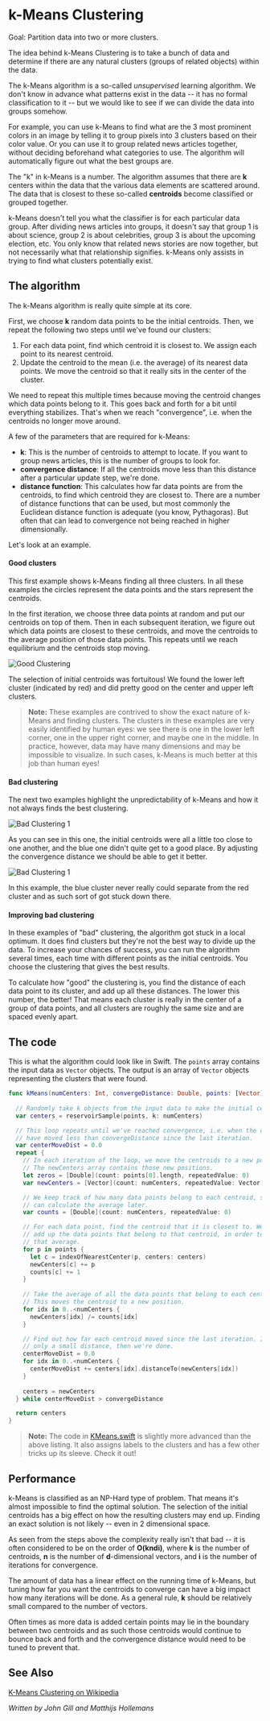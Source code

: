 # k-Means Clustering

Goal: Partition data into two or more clusters.

The idea behind k-Means Clustering is to take a bunch of data and determine if there are any natural clusters (groups of related objects) within the data.

The k-Means algorithm is a so-called *unsupervised* learning algorithm. We don't know in advance what patterns exist in the data -- it has no formal classification to it -- but we would like to see if we can divide the data into groups somehow.

For example, you can use k-Means to find what are the 3 most prominent colors in an image by telling it to group pixels into 3 clusters based on their color value. Or you can use it to group related news articles together, without deciding beforehand what categories to use. The algorithm will automatically figure out what the best groups are.

The "k" in k-Means is a number. The algorithm assumes that there are **k** centers within the data that the various data elements are scattered around. The data that is closest to these so-called **centroids** become classified or grouped together.

k-Means doesn't tell you what the classifier is for each particular data group. After dividing news articles into groups, it doesn't say that group 1 is about science, group 2 is about celebrities, group 3 is about the upcoming election, etc. You only know that related news stories are now together, but not necessarily what that relationship signifies. k-Means only assists in trying to find what clusters potentially exist.

## The algorithm

The k-Means algorithm is really quite simple at its core.

First, we choose **k** random data points to be the initial centroids. Then, we repeat the following two steps until we've found our clusters:

1. For each data point, find which centroid it is closest to. We assign each point to its nearest centroid.
2. Update the centroid to the mean (i.e. the average) of its nearest data points. We move the centroid so that it really sits in the center of the cluster.

We need to repeat this multiple times because moving the centroid changes which data points belong to it. This goes back and forth for a bit until everything stabilizes. That's when we reach "convergence", i.e. when the centroids no longer move around.

A few of the parameters that are required for k-Means:

- **k**: This is the number of centroids to attempt to locate. If you want to group news articles, this is the number of groups to look for.
- **convergence distance**: If all the centroids move less than this distance after a particular update step, we're done.
- **distance function**: This calculates how far data points are from the centroids, to find which centroid they are closest to. There are a number of distance functions that can be used, but most commonly the Euclidean distance function is adequate (you know, Pythagoras). But often that can lead to convergence not being reached in higher dimensionally.

Let's look at an example.

#### Good clusters

This first example shows k-Means finding all three clusters. In all these examples the circles represent the data points and the stars represent the centroids.

In the first iteration, we choose three data points at random and put our centroids on top of them. Then in each subsequent iteration, we figure out which data points are closest to these centroids, and move the centroids to the average position of those data points. This repeats until we reach equilibrium and the centroids stop moving.

![Good Clustering](Images/k_means_good.png)

The selection of initial centroids was fortuitous! We found the lower left cluster (indicated by red) and did pretty good on the center and upper left clusters.

> **Note:** These examples are contrived to show the exact nature of k-Means and finding clusters. The clusters in these examples are very easily identified by human eyes: we see there is one in the lower left corner, one in the upper right corner, and maybe one in the middle. In practice, however, data may have many dimensions and may be impossible to visualize. In such cases, k-Means is much better at this job than  human eyes!

#### Bad clustering

The next two examples highlight the unpredictability of k-Means and how it not always finds the best clustering.

![Bad Clustering 1](Images/k_means_bad1.png)

As you can see in this one, the initial centroids were all a little too close to one another, and the blue one didn't quite get to a good place. By adjusting the convergence distance we should be able to get it better.

![Bad Clustering 1](Images/k_means_bad2.png)

In this example, the blue cluster never really could separate from the red cluster and as such sort of got stuck down there.

#### Improving bad clustering 

In these examples of "bad" clustering, the algorithm got stuck in a local optimum. It does find clusters but they're not the best way to divide up the data. To increase your chances of success, you can run the algorithm several times, each time with different points as the initial centroids. You choose the clustering that gives the best results.

To calculate how "good" the clustering is, you find the distance of each data point to its cluster, and add up all these distances. The lower this number, the better! That means each cluster is really in the center of a group of data points, and all clusters are roughly the same size and are spaced evenly apart.

## The code

This is what the algorithm could look like in Swift. The `points` array contains the input data as `Vector` objects. The output is an array of `Vector` objects representing the clusters that were found.

```swift
func kMeans(numCenters: Int, convergeDistance: Double, points: [Vector]) -> [Vector] {
 
  // Randomly take k objects from the input data to make the initial centroids.
  var centers = reservoirSample(points, k: numCenters)

  // This loop repeats until we've reached convergence, i.e. when the centroids
  // have moved less than convergeDistance since the last iteration.
  var centerMoveDist = 0.0
  repeat {
    // In each iteration of the loop, we move the centroids to a new position.
    // The newCenters array contains those new positions.
    let zeros = [Double](count: points[0].length, repeatedValue: 0)
    var newCenters = [Vector](count: numCenters, repeatedValue: Vector(zeros))

    // We keep track of how many data points belong to each centroid, so we
    // can calculate the average later.
    var counts = [Double](count: numCenters, repeatedValue: 0)

    // For each data point, find the centroid that it is closest to. We also 
    // add up the data points that belong to that centroid, in order to compute
    // that average.
    for p in points {
      let c = indexOfNearestCenter(p, centers: centers)
      newCenters[c] += p
      counts[c] += 1
    }
    
    // Take the average of all the data points that belong to each centroid.
    // This moves the centroid to a new position.
    for idx in 0..<numCenters {
      newCenters[idx] /= counts[idx]
    }

    // Find out how far each centroid moved since the last iteration. If it's
    // only a small distance, then we're done.
    centerMoveDist = 0.0
    for idx in 0..<numCenters {
      centerMoveDist += centers[idx].distanceTo(newCenters[idx])
    }
    
    centers = newCenters
  } while centerMoveDist > convergeDistance

  return centers
}
```

> **Note:** The code in [KMeans.swift](KMeans.swift) is slightly more advanced than the above listing. It also assigns labels to the clusters and has a few other tricks up its sleeve. Check it out!

## Performance

k-Means is classified as an NP-Hard type of problem. That means it's almost impossible to find the optimal solution. The selection of the initial centroids has a big effect on how the resulting clusters may end up. Finding an exact solution is not likely -- even in 2 dimensional space.

As seen from the steps above the complexity really isn't that bad -- it is often considered to be on the order of **O(kndi)**, where **k** is the number of centroids, **n** is the number of **d**-dimensional vectors, and **i** is the number of iterations for convergence.

The amount of data has a linear effect on the running time of k-Means, but tuning how far you want the centroids to converge can have a big impact how many iterations will be done. As a general rule, **k** should be relatively small compared to the number of vectors.

Often times as more data is added certain points may lie in the boundary between two centroids and as such those centroids would continue to bounce back and forth and the convergence distance would need to be tuned to prevent that.

## See Also

[K-Means Clustering on Wikipedia](https://en.wikipedia.org/wiki/K-means_clustering)

*Written by John Gill and Matthijs Hollemans*
